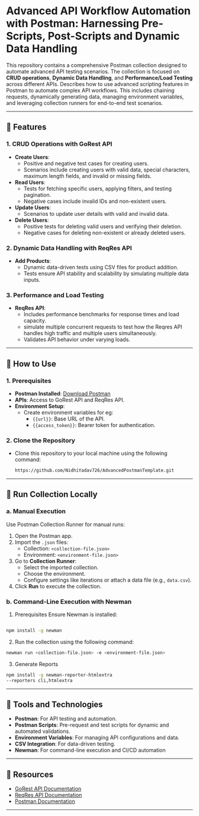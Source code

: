 # Advanced API Workflow Automation with Postman: Harnessing Pre-Scripts, Post-Scripts and Dynamic Data Handling

This repository contains a comprehensive Postman collection designed to automate advanced API testing scenarios. The collection is focused on **CRUD operations**, **Dynamic Data Handling**, and **Performance/Load Testing** across different APIs. Describes how to use advanced scripting features in Postman to automate complex API workflows. This includes chaining requests, dynamically generating data, managing environment variables, and leveraging collection runners for end-to-end test scenarios.

---

## 📌 Features

### 1. CRUD Operations with GoRest API
- **Create Users**:
  - Positive and negative test cases for creating users.
  - Scenarios include creating users with valid data, special characters, maximum length fields, and invalid or missing fields.
- **Read Users**:
  - Tests for fetching specific users, applying filters, and testing pagination.
  - Negative cases include invalid IDs and non-existent users.
- **Update Users**:
  - Scenarios to update user details with valid and invalid data.
- **Delete Users**:
  - Positive tests for deleting valid users and verifying their deletion.
  - Negative cases for deleting non-existent or already deleted users.

### 2. Dynamic Data Handling with ReqRes API
- **Add Products**:
  - Dynamic data-driven tests using CSV files for product addition.
  - Tests ensure API stability and scalability by simulating multiple data inputs.

### 3. Performance and Load Testing
- **ReqRes API**:
  - Includes performance benchmarks for response times and load capacity.
  -  simulate multiple concurrent requests to test how the Reqres API handles high traffic and multiple users simultaneously.
  - Validates API behavior under varying loads.

---

## 🚀 How to Use

### 1. Prerequisites
- **Postman Installed**: [Download Postman](https://www.postman.com/downloads/)
- **APIs**: Access to GoRest API and ReqRes API.
- **Environment Setup**:
  - Create environment variables for eg:
    - `{{url}}`: Base URL of the API.
    - `{{access_token}}`: Bearer token for authentication.

### 2. Clone the Repository
- Clone this repository to your local machine using the following command:
  ```bash
  https://github.com/NidhiYadav726/AdvancedPostmanTemplate.git

---

## 🔄 Run Collection Locally

### a. Manual Execution
Use Postman Collection Runner for manual runs:
1. Open the Postman app.
2. Import the `.json` files:
   - Collection: `<collection-file.json>`
   - Environment: `<environment-file.json>`
3. Go to **Collection Runner**:
   - Select the imported collection.
   - Choose the environment.
   - Configure settings like iterations or attach a data file (e.g., `data.csv`).
4. Click **Run** to execute the collection.



### b. Command-Line Execution with Newman

1. Prerequisites
   Ensure Newman is installed:
   
```bash

npm install -g newman

```
2. Run the collection using the following command:
   
```bash
newman run <collection-file.json> -e <environment-file.json>

```
3. Generate Reports

```bash
npm install -g newman-reporter-htmlextra
--reporters cli,htmlextra
```

---

## 🔧 Tools and Technologies
- **Postman**: For API testing and automation.
- **Postman Scripts**: Pre-request and test scripts for dynamic and automated validations.
- **Environment Variables**: For managing API configurations and data.
- **CSV Integration**: For data-driven testing.
- **Newman**: For command-line execution and CI/CD automation

---

## 📂 Resources
- [GoRest API Documentation](https://gorest.co.in/)
- [ReqRes API Documentation](https://reqres.in/)
- [Postman Documentation](https://learning.postman.com/)

---

